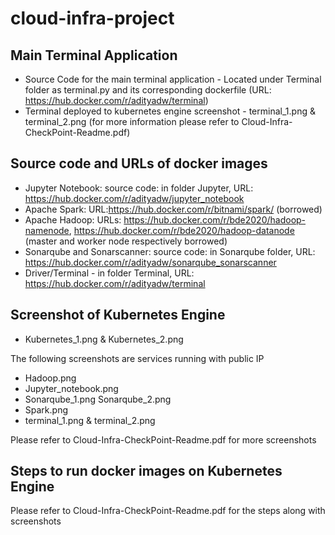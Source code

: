 # cloud-infra-project

## Main Terminal Application

* Source Code for the main terminal application - Located under Terminal folder as terminal.py and its corresponding dockerfile (URL: https://hub.docker.com/r/adityadw/terminal)
* Terminal deployed to kubernetes engine screenshot - terminal_1.png & terminal_2.png (for more information please refer to Cloud-Infra-CheckPoint-Readme.pdf)

## Source code and URLs of docker images
* Jupyter Notebook: source code: in folder Jupyter, URL: https://hub.docker.com/r/adityadw/jupyter_notebook
* Apache Spark: URL:https://hub.docker.com/r/bitnami/spark/ (borrowed)
* Apache Hadoop: URLs:  https://hub.docker.com/r/bde2020/hadoop-namenode, https://hub.docker.com/r/bde2020/hadoop-datanode (master and worker node respectively borrowed)
* Sonarqube and Sonarscanner: source code: in Sonarqube folder, URL: https://hub.docker.com/r/adityadw/sonarqube_sonarscanner
* Driver/Terminal - in folder Terminal, URL: https://hub.docker.com/r/adityadw/terminal

## Screenshot of Kubernetes Engine
* Kubernetes_1.png & Kubernetes_2.png

The following screenshots are services running with public IP
* Hadoop.png
* Jupyter_notebook.png
* Sonarqube_1.png Sonarqube_2.png
* Spark.png
* terminal_1.png & terminal_2.png

Please refer to Cloud-Infra-CheckPoint-Readme.pdf for more screenshots

## Steps to run docker images on Kubernetes Engine
Please refer to Cloud-Infra-CheckPoint-Readme.pdf for the steps along with screenshots
